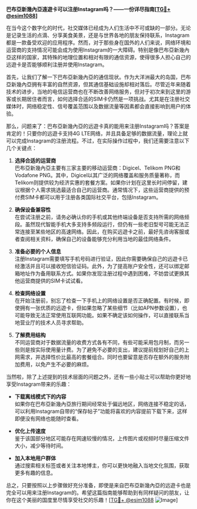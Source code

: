 **巴布亞新幾內亞遠遊卡可以注册Instagram吗？——一份详尽指南[[TG💪+ @esim1088](https://t.me/s/esim1088)]**

在当今这个数字化的时代，社交媒体已经成为人们生活中不可或缺的一部分。无论是记录生活的点滴、分享美食美景，还是与世界各地的朋友保持联系，Instagram都是一款备受欢迎的应用程序。然而，对于那些身在国外的人们来说，网络环境和运营商的支持情况可能会成为使用Instagram的一大障碍。特别是像巴布亞新幾內亞这样的国家，其特殊的地理位置和相对有限的通信资源，使得很多人担心自己的远遊卡是否能够顺利注册并使用Instagram。

首先，让我们了解一下巴布亞新幾內亞的通信现状。作为大洋洲最大的岛国，巴布亞新幾內亞拥有丰富的自然资源，但其通信基础设施却相对落后。尽管近年来随着技术的进步，当地的电信运营商也在不断改善网络服务，但对于初次来到这里的游客或长期居住者而言，如何选择合适的SIM卡仍然是一项挑战。尤其是在注册社交媒体时，网络稳定性、信号覆盖范围以及数据流量等因素都会直接影响到用户的体验。

那么，问题来了：巴布亞新幾內亞的远遊卡真的能用来注册Instagram吗？答案是肯定的！只要你的远遊卡支持4G LTE网络，并且具备足够的数据流量，理论上就可以完成Instagram的注册流程。不过，在实际操作过程中，我们还需要注意以下几个关键点：

1. **选择合适的运营商**  
   巴布亞新幾內亞主要有三家主要的移动运营商：Digicel、Telikom PNG和Vodafone PNG。其中，Digicel以其广泛的网络覆盖和服务质量著称，而Telikom则提供较为经济实惠的套餐方案。如果你计划在这里长时间停留，建议根据个人需求挑选最适合自己的运营商。通常情况下，这些运营商提供的预付费SIM卡都可以用于注册各类国际社交平台，包括Instagram。

2. **确保设备兼容性**  
   在尝试注册之前，请务必确认你的手机或其他终端设备是否支持所需的网络频段。虽然现代智能手机大多支持多频段运行，但仍有一些老旧型号可能无法正常连接至某些地区的高速网络。因此，在购买远遊卡之前，最好先咨询客服或者查阅相关资料，确保自己的设备能够充分利用当地的最佳网络条件。

3. **准备必要的个人信息**  
   注册Instagram需要填写手机号码进行验证，因此你需要确保自己的远遊卡已经激活并且可以接收短信验证码。此外，为了提高账户安全性，还可以绑定邮箱地址作为备用联系方式。如果你发现注册过程中遇到困难，不妨尝试更换其他运营商提供的SIM卡试试看。

4. **检查网络设置**  
   在开始注册前，别忘了检查一下手机上的网络设置是否正确配置。有时候，即使拥有一张优质的远遊卡，但如果忽略了某些细节（比如APN参数设置），也可能导致无法正常使用互联网功能。如果不确定该如何操作，可以直接联系当地营业厅的技术人员寻求帮助。

5. **了解费用结构**  
   不同运营商对于数据流量的收费方式各有不同，有些可能采用包月制，而另一些则是按实际使用量计费。为了避免不必要的支出，建议提前规划好自己的上网需求，并选择性价比最高的套餐组合。同时也要留意是否存在额外的服务附加费用，以免产生不必要的麻烦。

当然啦，除了上述提到的技术层面的问题之外，还有一些小贴士可以帮助你更好地享受Instagram带来的乐趣：

- **下载离线模式下的内容**  
  如果你在巴布亞新幾內亞旅行期间经常处于偏远地区，网络连接不稳定的话，可以利用Instagram自带的“保存帖子”功能将喜欢的内容提前下载下来，这样即便没有网络也能随时查看。

- **优化上传速度**  
  鉴于该国部分地区可能存在网速较慢的情况，上传图片或视频时尽量压缩文件大小，减少等待时间。

- **加入本地用户群体**  
  通过搜索相关标签或者关注本地博主，你可以更快地融入当地文化氛围，获取更多有趣的信息。

总之，只要按照以上步骤做好充分准备，即使是来自巴布亞新幾內亞的远遊卡也是完全可以用来注册Instagram的。希望这篇指南能够帮助到有同样疑问的朋友，让你在这个美丽的国度里尽情享受社交的乐趣！[[TG💪+ @esim1088](https://t.me/s/esim1088) ![Image](https://i.postimg.cc/4NQfJmqS/Snipaste-2025-05-13-00-14-12.png)]